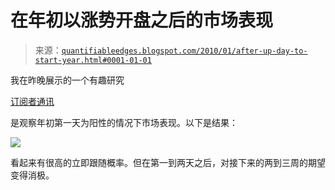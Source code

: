 <!--yml

类别：未分类

日期：2024-05-18 13:07:35

--> 

# 在年初以涨势开盘之后的市场表现

> 来源：[`quantifiableedges.blogspot.com/2010/01/after-up-day-to-start-year.html#0001-01-01`](http://quantifiableedges.blogspot.com/2010/01/after-up-day-to-start-year.html#0001-01-01)

我在昨晚展示的一个有趣研究

[订阅者通讯](http://www.quantifiableedges.com/gold.html)

是观察年初第一天为阳性的情况下市场表现。以下是结果：

![](https://blogger.googleusercontent.com/img/b/R29vZ2xl/AVvXsEhaAzAHv8LGhTWQW6jRnpptzjL86XuS8Dmv3SCIfaIs5c557vDI4nXS4af3J46Jak5tH0hjSztWLrvneD_6nNsoGHkh90Ey4CYjIP9aCzxJhlMsk2q3rBUXJP34SpmAuhtRVIppKyG3HECz/s1600-h/2010-1-5+png.png)

看起来有很高的立即跟随概率。但在第一到两天之后，对接下来的两到三周的期望变得消极。

